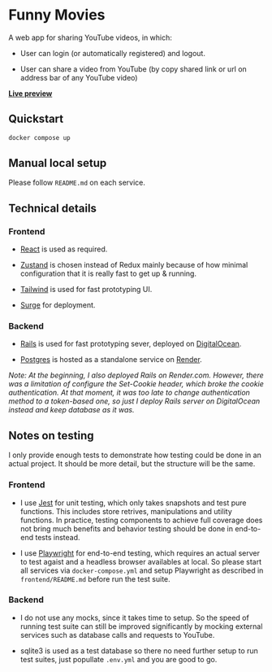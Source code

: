 # Funny Movies

A web app for sharing YouTube videos, in which:

- User can login (or automatically registered) and logout.

- User can share a video from YouTube (by copy shared link or url on address bar of any YouTube video)


[**Live preview**](https://hwng-renec-video-sharing.surge.sh/)

## Quickstart

```sh
docker compose up
```

## Manual local setup

Please follow `README.md` on each service.


## Technical details

### Frontend

- [React](https://react.dev/) is used as required.

- [Zustand](https://github.com/pmndrs/zustand) is chosen instead of Redux mainly because of how minimal configuration that it is really fast to get up & running.

- [Tailwind](https://tailwindcss.com/) is used for fast prototyping UI.

- [Surge](https://surge.sh/) for deployment.

### Backend

- [Rails](https://rubyonrails.org/) is used for fast prototyping sever, deployed on [DigitalOcean](https://www.digitalocean.com/).

- [Postgres](https://www.postgresql.org/) is hosted as a standalone service on [Render](https://render.com/).

_Note: At the beginning, I also deployed Rails on Render.com. However, there was a limitation of configure the Set-Cookie header, which broke the cookie authentication. At that moment, it was too late to change authentication method to a token-based one, so just I deploy Rails server on DigitalOcean instead and keep database as it was._

## Notes on testing

I only provide enough tests to demonstrate how testing could be done in an actual project. It should be more detail, but the structure will be the same.

### Frontend

- I use [Jest](https://jestjs.io/) for unit testing, which only takes snapshots and test pure functions. This includes store retrives, manipulations and utility functions. In practice, testing components to achieve full coverage does not bring much benefits and behavior testing should be done in end-to-end tests instead.

- I use [Playwright](https://playwright.dev/) for end-to-end testing, which requires an actual server to test agaist and a headless browser availables at local. So please start all services via `docker-compose.yml` and setup Playwright as described in `frontend/README.md` before run the test suite.

### Backend

- I do not use any mocks, since it takes time to setup. So the speed of running test suite can still be improved significantly by mocking external services such as database calls and requests to YouTube.

- sqlite3 is used as a test database so there no need further setup to run test suites, just popullate `.env.yml` and you are good to go.
